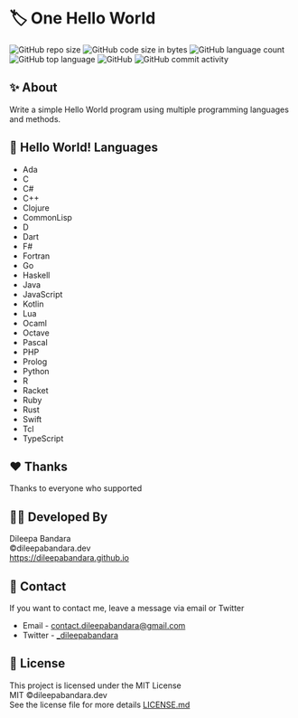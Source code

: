 # 🏷️ One Hello World

![GitHub repo size](https://img.shields.io/github/repo-size/dileepabandara/one-hello-world?color=red&label=repository%20size)
![GitHub code size in bytes](https://img.shields.io/github/languages/code-size/dileepabandara/one-hello-world?color=red)
![GitHub language count](https://img.shields.io/github/languages/count/dileepabandara/one-hello-world)
![GitHub top language](https://img.shields.io/github/languages/top/dileepabandara/one-hello-world)
![GitHub](https://img.shields.io/github/license/dileepabandara/one-hello-world?color=yellow)
![GitHub commit activity](https://img.shields.io/github/commit-activity/m/dileepabandara/one-hello-world?color=brightgreen&label=commits)

## ✨ About

Write a simple Hello World program using multiple programming languages and methods.

## 🍃 Hello World! Languages

- Ada
- C
- C#
- C++
- Clojure
- CommonLisp
- D
- Dart
- F#
- Fortran
- Go
- Haskell
- Java
- JavaScript
- Kotlin
- Lua
- Ocaml
- Octave
- Pascal
- PHP
- Prolog
- Python
- R
- Racket
- Ruby
- Rust
- Swift
- Tcl
- TypeScript

## ❤️ Thanks

Thanks to everyone who supported

## 👨‍💻 Developed By

Dileepa Bandara  
©dileepabandara.dev  
<https://dileepabandara.github.io>

## 💬 Contact

If you want to contact me, leave a message via email or Twitter

- Email - <contact.dileepabandara@gmail.com>
- Twitter - [_dileepabandara](https://twitter.com/_dileepabandara)

## 📜 License

This project is licensed under the MIT License  
MIT ©dileepabandara.dev  
See the license file for more details [LICENSE.md](https://github.com/dileepabandara/one-hello-world/blob/main/LICENSE)
